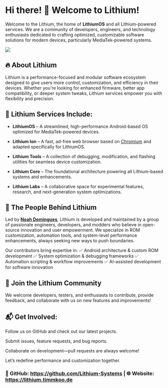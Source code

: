 # Hi there! 👋 Welcome to Lithium!

Welcome to the Lithium, the home of **LithiumOS** and all Lithium-powered services. We are a community of developers, engineers, and technology enthusiasts dedicated to crafting optimized, customizable software solutions for modern devices, particularly MediaTek-powered systems.

[<img src="https://github.com/user-attachments/assets/7fe76dd2-d329-420f-a809-7424960cf766">](https://discord.gg/3zbfaTNN7V)

## 🔥 About Lithium
Lithium is a performance-focused and modular software ecosystem designed to give users more control, customization, and efficiency in their devices. Whether you're looking for enhanced firmware, better app compatibility, or deeper system tweaks, Lithium services empower you with flexibility and precision.

## 🌟 Lithium Services Include:
- **LithiumOS** – A streamlined, high-performance Android-based OS optimized for MediaTek-powered devices.

- **Lithium Ion** – A fast, ad-free web browser based on [Chromium](https://chromium.org) and adapted specifically for LithiumOS.

- **Lithium Tools** – A collection of debugging, modification, and flashing utilities for seamless device customization.

- **Lithium Core** – The foundational architecture powering all Lithium-based systems and enhancements.

- **Lithium Labs** – A collaborative space for experimental features, research, and next-generation system optimizations.

## 🚀 The People Behind Lithium
Led by **[Noah Domingues](https://github.com/NoahDomingues)**, Lithium is developed and maintained by a group of passionate engineers, developers, and modders who believe in open-source innovation and user empowerment. We specialize in ROM customization, automation tools, and system-level performance enhancements, always seeking new ways to push boundaries.

Our contributors bring expertise in: ✅ Android architecture & custom ROM development ✅ System optimization & debugging frameworks ✅ Automation scripting & workflow improvements ✅ AI-assisted development for software innovation

## 🤝 Join the Lithium Community
We welcome developers, testers, and enthusiasts to contribute, provide feedback, and collaborate with us on new features and improvements!

## 📬 Get Involved:
Follow us on GitHub and check out our latest projects.

Submit issues, feature requests, and bug reports.

Collaborate on development—pull requests are always welcome!

Let’s redefine performance and customization together.

### 🔗 GitHub: https://github.com/Lithium-Systems | 🌐 Website: https://lithium.timmkoo.de

<!--

**Here are some ideas to get you started:**

🙋‍♀️ A short introduction - what is your organization all about?
🌈 Contribution guidelines - how can the community get involved?
👩‍💻 Useful resources - where can the community find your docs? Is there anything else the community should know?
🍿 Fun facts - what does your team eat for breakfast?
🧙 Remember, you can do mighty things with the power of [Markdown](https://docs.github.com/github/writing-on-github/getting-started-with-writing-and-formatting-on-github/basic-writing-and-formatting-syntax)
-->
